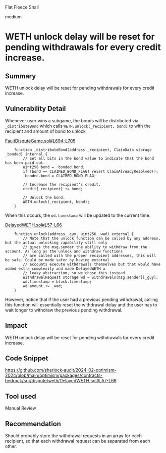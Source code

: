 Flat Fleece Snail

medium

# WETH unlock delay will be reset for pending withdrawals for every credit increase.

## Summary

WETH unlock delay will be reset for pending withdrawals for every credit increase.

## Vulnerability Detail

Whenever user wins a subgame, the bonds will be distributed via `_distributeBond` which calls `WETH.unlock(_recipient, bond)` to with the recipient and amount of bond to unlock

[FaultDisputeGame.sol#L694-L705](https://github.com/sherlock-audit/2024-02-optimism-2024/blob/main/optimism/packages/contracts-bedrock/src/dispute/FaultDisputeGame.sol#L694-L705)
```solidity
    function _distributeBond(address _recipient, ClaimData storage _bonded) internal {
        // Set all bits in the bond value to indicate that the bond has been paid out.
        uint256 bond = _bonded.bond;
        if (bond == CLAIMED_BOND_FLAG) revert ClaimAlreadyResolved();
        _bonded.bond = CLAIMED_BOND_FLAG;

        // Increase the recipient's credit.
        credit[_recipient] += bond;

        // Unlock the bond.
        WETH.unlock(_recipient, bond);
    }
```

When this occurs, the `wd.timestamp` will be updated to the current time.

[DelayedWETH.sol#L57-L66](https://github.com/sherlock-audit/2024-02-optimism-2024/blob/main/optimism/packages/contracts-bedrock/src/dispute/weth/DelayedWETH.sol#L57-L66)
```solidity
    function unlock(address _guy, uint256 _wad) external {
        // Note that the unlock function can be called by any address, but the actual unlocking capability still only
        // gives the msg.sender the ability to withdraw from the account. As long as the unlock and withdraw functions
        // are called with the proper recipient addresses, this will be safe. Could be made safer by having external
        // accounts execute withdrawals themselves but that would have added extra complexity and made DelayedWETH a
        // leaky abstraction, so we chose this instead.
        WithdrawalRequest storage wd = withdrawals[msg.sender][_guy];
        wd.timestamp = block.timestamp;
        wd.amount += _wad;
    }
```

However, notice that if the user had a previous pending withdrawal, calling this function will essentially reset the withdrawal delay and the user has to wait longer to withdraw the previous pending withdrawal.

## Impact

WETH unlock delay will be reset for pending withdrawals for every credit increase.

## Code Snippet

https://github.com/sherlock-audit/2024-02-optimism-2024/blob/main/optimism/packages/contracts-bedrock/src/dispute/weth/DelayedWETH.sol#L57-L66

## Tool used

Manual Review

## Recommendation

Should probably store the withdrawal requests in an array for each recipient, so that each withdrawal request can be separated from each other.
